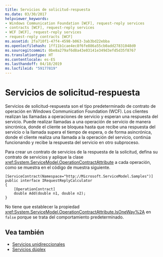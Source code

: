 ```yaml
---
title: Servicios de solicitud-respuesta
ms.date: 03/30/2017
helpviewer_keywords:
- Windows Communication Foundation [WCF], request-reply services
- contracts [WCF], request-reply services
- WCF [WCF], request-reply services
- request-reply contracts [WCF]
ms.assetid: 2fa710f1-47f4-4598-b063-3ab3bd22ebba
ms.openlocfilehash: 1ff11b1cae4ec8f6fe886a55cb0add27831048d0
ms.sourcegitcommit: 0be8a279af6d8a43e03141e349d3efd5d35f8767
ms.translationtype: HT
ms.contentlocale: es-ES
ms.lasthandoff: 04/18/2019
ms.locfileid: "59177819"
---
```

# <a name="request-reply-services"></a>Servicios de solicitud-respuesta
Servicios de solicitud-respuesta son el tipo predeterminado de contrato de operación en Windows Communication Foundation (WCF). Los clientes realizan las llamadas a operaciones de servicio y esperan una respuesta del servicio. Puede realizar llamadas a una operación de servicio de manera sincrónica, donde el cliente se bloquea hasta que recibe una respuesta del servicio o la llamada supera el tiempo de espera, o de forma asincrónica, donde el cliente realiza una llamada a la operación del servicio, continúa funcionando y recibe la respuesta del servicio en otro subproceso.  
  
 Para crear un contrato de servicios de la respuesta de la solicitud, defina su contrato de servicios y aplique la clase <xref:System.ServiceModel.OperationContractAttribute> a cada operación, como se muestra en el código de muestra siguiente.  
  
```  
[ServiceContract(Namespace="http://Microsoft.ServiceModel.Samples")]  
public interface IRequestReplyCalculator  
{  
    [OperationContract]  
    double Add(double n1, double n2);  
}  
```  
  
 No tiene que establecer la propiedad <xref:System.ServiceModel.OperationContractAttribute.IsOneWay%2A> en `false` porque se trata del comportamiento predeterminado.  
  
## <a name="see-also"></a>Vea también

- [Servicios unidireccionales](../../../../docs/framework/wcf/feature-details/one-way-services.md)
- [Servicios dúplex](../../../../docs/framework/wcf/feature-details/duplex-services.md)
